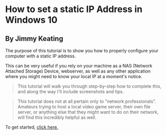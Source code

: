# How to set a static IP Address in Windows 10
## By Jimmy Keating

The purpose of this tutorial is to show you how to properly configure your computer with a static IP address.  

This can be very useful if you rely on your machine as a NAS (Network Attached Storage) Device, webserver, as well as any other application where you might need to know your local IP at a moment's notice.  

>This tutorial will walk you through step-by-step how to complete this, and along the way I'll include screenshots and tips.  

>This tutorial does not at all pertain only to "network professionals". Amateurs trying to host a local video game server, their own file server, or anything else that they might want to do on their network, will find this incredibly helpful as well.

To get started, [click here.](starthere/step1.md)

